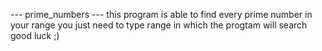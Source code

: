 --- prime_numbers ---
this program is able to find every prime number in your range
you just need to type range in which the progtam will search
good luck ;)

